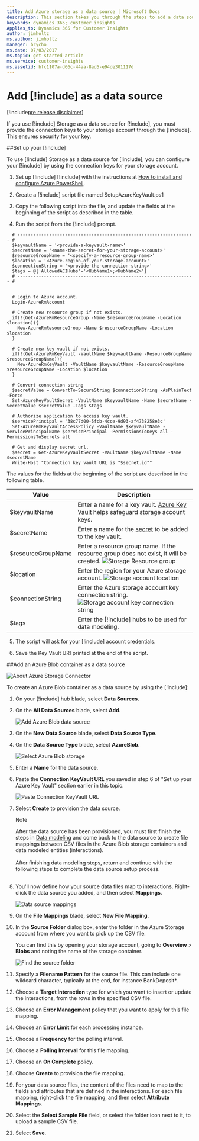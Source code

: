 ```yaml
---
title: Add Azure storage as a data source | Microsoft Docs
description: This section takes you through the steps to add a data source to your Customer Insights.
keywords: dynamics 365; customer insights
Applies_to: Dynamics 365 for Customer Insights
author: jimholtz
ms.author: jimholtz
manager: brycho
ms.date: 07/03/2017
ms.topic: get-started-article
ms.service: customer-insights 
ms.assetid: bfc1107a-d66c-44aa-8ad5-e94de301117d
---
```



Add [!include[](../../includes/pn-azure-blob-storage.md)] as a data source
==========================
[!include[pre release disclaimer](../../includes/cc-beta-prerelease-disclaimer.md)]

If you use [!include[](../../includes/pn-azure-shortest.md)] Storage as a data source for [!include[](../../includes/pn-customer-insights-full.md)], you must provide the connection keys to your storage account through the [!include[](../../includes/pn-azure-key-vault.md)]. This ensures security for your key.

##Set up your [!include[](../../includes/pn-azure-key-vault.md)]

[//]: # (@Jim, I think the text of the script and the explanatory table should follow step 3, because that step refers to the "following script". If the lines that begin with a hash mark are comments, can you change them to "Sign in to the Azure account" rather than "log in", "Create a new resource group if none exists", "Create a new key vault if none exists"? Step 6 refers to a URI, so should the last comment read "Get and display the secret URI"? Or should step 6 say "URL" instead?)
To use [!include[](../../includes/pn-azure-shortest.md)] Storage as a data source for [!include[](../../includes/pn-customer-insights-short.md)], you can configure your [!include[](../../includes/pn-azure-key-vault.md)] by using the connection keys for your storage account.

1.  Set up [!include[](../../includes/pn-azure-shortest.md)] [!include[](../../includes/pn-powershell-short.md)] with the instructions at [How to install and configure Azure PowerShell](https://azure.microsoft.com/documentation/articles/powershell-install-configure/).

2.  Create a [!include[](../../includes/pn-powershell-short.md)] script file named SetupAzureKeyVault.ps1

3.  Copy the following script into the file, and update the fields at the beginning of the script as described in the table.

4.  Run the script from the [!include[](../../includes/pn-powershell-short.md)] prompt. 

```
  # ------------------------------------------------------------------- #
  $keyvaultName = '<provide-a-keyvault-name>'
  $secretName = '<name-the-secret-for-your-storage-account>'
  $resourceGroupName = '<specify-a-resource-group-name>'
  $location = '<Azure-region-of-your-storage-account>'
  $connectionString = '<provide-the-connection-string>'
  $tags = @{'AllowedACIHubs'='<HubName1>;<HubName2>'}
  # ------------------------------------------------------------------- #
  
                                                                       
  # Login to Azure account.
  Login-AzureRmAccount
                                                                                     
  # Create new resource group if not exists.
  if(!(Get-AzureRmResourceGroup -Name $resourceGroupName -Location $location)){
    New-AzureRmResourceGroup -Name $resourceGroupName -Location $location
  }
                                                                                      
  # Create new key vault if not exists.
  if(!(Get-AzureRmKeyVault -VaultName $keyvaultName -ResourceGroupName $resourceGroupName)){
    New-AzureRmKeyVault -VaultName $keyvaultName -ResourceGroupName $resourceGroupName -Location $location
  }

  # Convert connection string
  $secretValue = ConvertTo-SecureString $connectionString -AsPlainText -Force
  Set-AzureKeyVaultSecret -VaultName $keyvaultName -Name $secretName -SecretValue $secretValue -Tags $tags

  # Authorize application to access key vault.
  $servicePrincipal = '38c77d00-5fcb-4cce-9d93-af4738258e3c'
  Set-AzureRmKeyVaultAccessPolicy -VaultName $keyvaultName -ServicePrincipalName $servicePrincipal -PermissionsToKeys all -PermissionsToSecrets all
                                                                                       
  # Get and display secret url.
  $secret = Get-AzureKeyVaultSecret -VaultName $keyvaultName -Name $secretName
  Write-Host "Connection key vault URL is "$secret.id"" 
```

  The values for the fields at the beginning of the script are described in the following table.

  | Value              | Description                                                                                                                                                 
  |--------------------|-------------------------------------------------------------------------------------------------------------------------------------------------------------|
  | $keyvaultName      | Enter a name for a key vault. [Azure Key Vault](https://azure.microsoft.com/documentation/articles/key-vault-whatis/) helps safeguard storage account keys. |
  | $secretName        | Enter a name for the [secret](https://azure.microsoft.com/en-us/documentation/articles/key-vault-get-started/) to be added to the key vault.                |
  | $resourceGroupName | Enter a resource group name. If the resource group does not exist, it will be created. ![Storage Resource group](../media/StorageResourceGroup65HL.png "Storage Resource group")  |
  | $location          | Enter the region for your Azure storage account. ![Storage account location](../media/StorageLocation65HL.png "Storage account location")                                           |
  | $connectionString       | Enter the Azure storage account key connection string. ![Storage account key connection string](../media/StorageAccountKey65HL.png "Storage account key connection string")                                                          |                                                        
  | $tags              | Enter the [!include[](../../includes/pn-customer-insights-short.md)] hubs to be used for data modeling.                                                                                              |

5.  The script will ask for your [!include[](../../includes/pn-azure-shortest.md)] account credentials.

6.  Save the Key Vault URI printed at the end of the script.

[//]: # (@Jim, I didn't--but I'd like to--use the "Azure Blob storage" token in this section, I do think it's the correct modifier for "container" so that it's never just "Azure Blob container." It looks like the UI screenshots show that also. The alt text, of course, would have to be changed manually.)
##Add an Azure Blob container as a data source

![About Azure Storage Connector](../media/ConceptAzureConnector.png "About Azure Storage Connector") 

To create an Azure Blob container as a data source by using the [!include[](../../includes/pn-azure-portal.md)]:

1.  On your [!include[](../../includes/pn-customer-insights-short.md)] hub blade, select **Data Sources**.

2.  On the **All Data Sources** blade, select **Add**.

    ![Add Azure Blob data source](../media/AddAzureBlobDataSource.png "Add Azure Blob data source") 

3.  On the **New Data Source** blade, select **Data Source Type**.

4.  On the **Data Source Type** blade, select **AzureBlob**.

    ![Select Azure Blob storage](../media/ClickOnAzureBlob.png "Select Azure Blob storage") 

5.  Enter a **Name** for the data source.

6.  Paste the **Connection KeyVault URL** you saved in step 6 of "Set up your Azure Key Vault" section earlier in this topic.

    ![Paste Connection KeyVault URL](../media/NameAzureBlob.png "Paste Connection KeyVault URL") 

7.  Select **Create** to provision the data source.

    >[!NOTE]
    >After the data source has been provisioned, you must first finish the steps in [Data modeling](./datamodeling.md) and come back to the data source to create file mappings between CSV files in the Azure Blob storage containers and data modeled entities (interactions). <br>
    ><br>
    >After finishing data modeling steps, return and continue with the following steps to complete the data source setup process.

    ## <a id="step8"> </a> 

8.  You'll now define how your source data files map to interactions. Right-click the data source you added, and then select **Mappings**.

    ![Data source mappings](../media/DataSourceMappings.png "Data source mappings") 

9.  On the **File Mappings** blade, select **New File Mapping**.

10.  In the **Source Folder** dialog box, enter the folder in the Azure Storage account from where you want to pick up the CSV file. 

     You can find this by opening your storage account, going to **Overview** > **Blobs** and noting the name of the storage container.

     ![Find the source folder](../media/SourceFolder.png "Find the source folder") 

11.  Specify a **Filename Pattern** for the source file. This can include one wildcard character, typically at the end, for instance BankDeposit*.

12.  Choose a **Target Interaction** type for which you want to insert or update the interactions, from the rows in the specified CSV file.

13.  Choose an **Error Management** policy that you want to apply for this file mapping.

14.  Choose an **Error Limit** for each processing instance.

15.  Choose a **Frequency** for the polling interval.

15.  Choose a **Polling Interval** for this file mapping.

16.  Choose an **On Complete** policy.

17.  Choose **Create** to provision the file mapping.

18.  For your data source files, the content of the files need to map to the fields and attributes that are defined in the interactions. For each file mapping, right-click the file mapping, and then select **Attribute Mappings**.

19.  Select the **Select Sample File** field, or select the folder icon next to it, to upload a sample CSV file.

20.  Select **Save**.

<!-- 
Removing for new D365 online connector approach.
     >[!NOTE]
     >**TRY IT!** <br>
     >Create three file mappings and attribute mappings with the following settings. <br>
     > <br>
     >1. A file mapping and attribute mapping for branch data <br>
     > <br>
     >**New File Mapping** <br>
     >![](../media/FileMappingBranch.png "File mapping for branch data") <br>  
     >Source folder: `<your Azure storage account container>` <br>
     >Filename Pattern: Branch* <br>
     >Target Interactions: `<select the interaction you created for branch>` <br>
     >Leave the remaining values as default. <br>
     >**Attribute Mappings** <br>
     >![](../media/AttributeMappingBranch.png "Type a letter to autofill with expression choices") <br>  
     >Select a Sample File: Branch.csv <br>
     >Column Delimiter: Filled in for you. <br>
     >Leave the remaining values as default. <br>
     > <br>
     >2. A file mapping and attribute mapping for contact data <br>  
     > <br>
     >**New File Mapping** <br>
     >Source folder: your Azure storage account container <br>
     >Filename Pattern: Contact* <br>
     >Target Interactions: `<select the interaction you created for contact>` <br>
     >Leave the remaining values as default. <br>
     >**Attribute Mappings** <br>
     >Select a Sample File: Contact.csv <br>
     >Column Delimiter: Filled in for you. <br>
     >Leave the remaining values as default. <br>
     > <br>
     >3. A file mapping and attribute mapping for deposit data <br>  
     > <br>
     >**New File Mapping** <br>
     >Source folder: `<your Azure storage account container>` <br>
     >Filename Pattern: Deposit* <br>
     >Target Interactions: `<select the interaction you created for deposit>` <br>
     >Leave the remaining values as default. <br>
     >**Attribute Mappings** <br>
     >Select a Sample File: Deposit.csv <br>
     >Column Delimiter: Filled in for you. <br>
     >Leave the remaining values as default. <br>

21. Add your data files to the Blob storage container you created earlier. Open your Azure storage account and click **Blobs**.

     ![](../media/SelectStorageAccountBlob.png "Storage account Blob") 

22. Select the Blob container, click Upload, and then click the file folder. Upload your data files.

     ![](../media/UploadDataFiles.png "Upload data files") 

>[!NOTE]
>**TRY IT!** <br>
>Upload the sample data files to your Blob storage container using the above steps.<br>    
-->